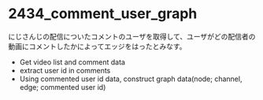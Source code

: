 # 2434_comment_user_graph

にじさんじの配信についたコメントのユーザを取得して、ユーザがどの配信者の動画にコメントしたかによってエッジをはったとみなす。

- Get video list and comment data
- extract user id in comments
- Using commented user id data, construct graph data(node; channel, edge; commented user id)
